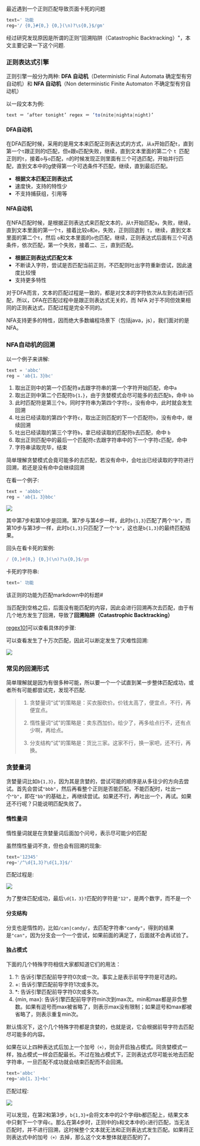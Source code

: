 最近遇到一个正则匹配导致页面卡死的问题

```js
text=' 功能                                                                                 使用软件编码时，性能消耗略大于分层视频编码'  
reg='/ {0,}#{0,} {0,}(\n)?\s{0,}$/gm'
```

经过研究发现原因是所谓的正则“回溯陷阱（Catastrophic Backtracking）"，本文主要记录一下这个问题.  

### 正则表达式引擎  

正则引擎一般分为两种: **DFA 自动机**（Deterministic Final Automata 确定型有穷自动机）和 **NFA 自动机**（Non deterministic Finite Automaton 不确定型有穷自动机）

以一段文本为例:  

```js
text ＝ ‘after tonight’ regex ＝ ‘to(nite|nighta|night)’ 
```

#### DFA自动机  

在DFA匹配时候，采用的是用文本来匹配正则表达式的方式，从`a`开始匹配`t`，直到第一个`t`跟正则的t匹配，但`e`跟`o`匹配失败，继续，直到文本里面的第二个 `t `匹配正则的`t`，接着`o`与`o`匹配，`n`的时候发现正则里面有三个可选匹配，开始并行匹配，直到文本中的g使得第一个可选条件不匹配，继续，直到最后匹配。

* **根据文本匹配正则表达式** 
* 速度快，支持的特性少  
* 不支持捕获组，引用等  

#### NFA自动机  

在NFA匹配时候，是根据正则表达式来匹配文本的，从`t`开始匹配`a`，失败，继续，直到文本里面的第一个`t`，接着比较`o`和`e`，失败，正则回退到` t`，继续，直到文本里面的第二个`t`，然后 `o`和文本里面的`o`也匹配，继续，正则表达式后面有三个可选条件，依次匹配，第一个失败，接着二、三，直到匹配。

* **根据正则表达式匹配文本**  
* 不断读入字符，尝试是否匹配当前正则，不匹配则吐出字符重新尝试，因此速度比较慢  
* 支持更多特性  

对于DFA而言，文本的匹配过程是一致的，都是对文本的字符依次从左到右进行匹配，所以，DFA在匹配过程中是跟正则表达式无关的，而 NFA 对于不同但效果相同的正则表达式，匹配过程是完全不同的。

NFA支持更多的特性，因而绝大多数编程场景下（包括java，js），我们面对的是NFA。

###  NFA自动机的回溯

以一个例子来讲解:  

```js
text = 'abbc'
reg = 'ab{1，3}bc'
```

1. 取出正则中的第一个匹配符`a`去跟字符串的第一个字符开始匹配，命中`a`
2. 取出正则中第二个匹配符`b{1，}`，由于贪婪模式会尽可能多的去匹配`b`，命中 `bb`  
3. 此时匹配符是第三个`b`，同时字符串为第四个字符`c`，没有命中，此时就会发生回溯 
4. 吐出已经读取的第四个字符`c`，取出正则匹配的下一个匹配符`b`，没有命中，继续回溯  
5. 吐出已经读取的第三个字符`b`，拿已经读取的匹配符`b`去匹配，命中 `b` 
6. 取出正则匹配中的最后一个匹配符`c`去跟字符串中的下一个字符`c`匹配，命中  
7. 字符串读取完毕，结束

简单理解贪婪模式会竟可能多的去匹配，若没有命中，会吐出已经读取的字符进行回溯，若还是没有命中会继续回溯  

在看一个例子:  

```js
text = 'abbbc'
reg = 'ab{1，3}bbc'
```

![](https://cdn.jsdelivr.net/gh/t122760862/blogimg@main/ng.png)

其中第7步和第10步是回溯。第7步与第4步一样，此时`b{1,3}`匹配了两个`"b"`，而第10步与第3步一样，此时`b{1,3}`只匹配了一个`"b"`，这也是`b{1,3}`的最终匹配结果。

回头在看卡死的案例:  

```js
/ {0,}#{0,} {0,}(\n)?\s{0,}$/gm
```

卡死的字符串: 

```js
text=' 功能                                                                                 使用软件编码时，性能消耗略大于分层视频编码'  
```

该正则的功能为匹配markdown中的标题#

当匹配到空格之后，后面没有能匹配的内容，因此会进行回溯再次去匹配，由于有几个地方发生了回溯，导致了**回溯陷阱（Catastrophic Backtracking）**  

[regex101](https://regex101.com/)可以查看具体的步骤:  

可以查看发生了十万次匹配，因此可以断定发生了灾难性回溯:  

![](https://cdn.jsdelivr.net/gh/t122760862/blogimg@main/reg101灾难性回溯.png)

###  常见的回溯形式  

简单理解就是因为有很多种可能，所以要一个一个试直到某一步整体匹配成功，或者所有可能都尝试完，发现不匹配.  

>1.  贪婪量词“试”的策略是：买衣服砍价。价钱太高了，便宜点，不行，再便宜点。
>
>2.  惰性量词“试”的策略是：卖东西加价。给少了，再多给点行不，还有点少啊，再给点。
>3.  分支结构“试”的策略是：货比三家。这家不行，换一家吧，还不行，再换。

### 贪婪量词  

贪婪量词比如`b{1,3}`，因为其是贪婪的，尝试可能的顺序是从多往少的方向去尝试。首先会尝试`"bbb"`，然后再看整个正则是否能匹配。不能匹配时，吐出一个`"b"`，即在`"bb"`的基础上，再继续尝试。如果还不行，再吐出一个，再试。如果还不行呢？只能说明匹配失败了。  

#### 惰性量词  

惰性量词就是在贪婪量词后面加个问号，表示尽可能少的匹配  

虽然惰性量词不贪，但也会有回溯的现象:  

```js
text='12345'
reg='/^\d{1,3}?\d{1,3}$/'
```

匹配过程是:  

![](https://cdn.jsdelivr.net/gh/t122760862/blogimg@main/惰性回溯匹配过程3.png)

为了整体匹配成功，最后`\d{1，3}?`匹配的字符是`"12"`，是两个数字，而不是一个

#### 分支结构  

分支也是惰性的，比如`/can|candy/`，去匹配字符串`"candy"`，得到的结果是`"can"`，因为分支会一个一个尝试，如果前面的满足了，后面就不会再试验了。 

#### 独占模式  

下面的几个特殊字符相信大家都知道它们的用法：

1. ?: 告诉引擎匹配前导字符0次或一次。事实上是表示前导字符是可选的。
2. +: 告诉引擎匹配前导字符1次或多次。
3. *: 告诉引擎匹配前导字符0次或多次。
4. {min, max}: 告诉引擎匹配前导字符min次到max次。min和max都是非负整数。如果有逗号而max被省略了，则表示max没有限制；如果逗号和max都被省略了，则表示重复min次。

默认情况下，这个几个特殊字符都是贪婪的，也就是说，它会根据前导字符去匹配尽可能多的内容。

如果在以上四种表达式后加上一个加号`（+）`，则会开启独占模式。同贪婪模式一样，独占模式一样会匹配最长。不过在独占模式下，正则表达式尽可能长地去匹配字符串，一旦匹配不成功就会结束匹配而不会回溯。

```js
text='abbc'
reg='ab{1，3}+bc'
```

匹配过程:  

![](https://cdn.jsdelivr.net/gh/t122760862/blogimg@main/正则-独占模式匹配过程.png)

可以发现，在第2和第3步，`b{1,3}+`会将文本中的2个字母b都匹配上，结果文本中只剩下一个字母`c`。那么在第4步时，正则中的`b`和文本中的`c`进行匹配，当无法匹配时，并不进行回溯，这时候整个文本就无法和正则表达式发生匹配。如果将正则表达式中的加号`（+）`去掉，那么这个文本整体就是匹配的了。